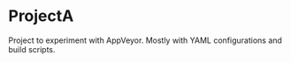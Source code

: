 # ProjectA
Project to experiment with AppVeyor. Mostly with YAML configurations and build scripts.



